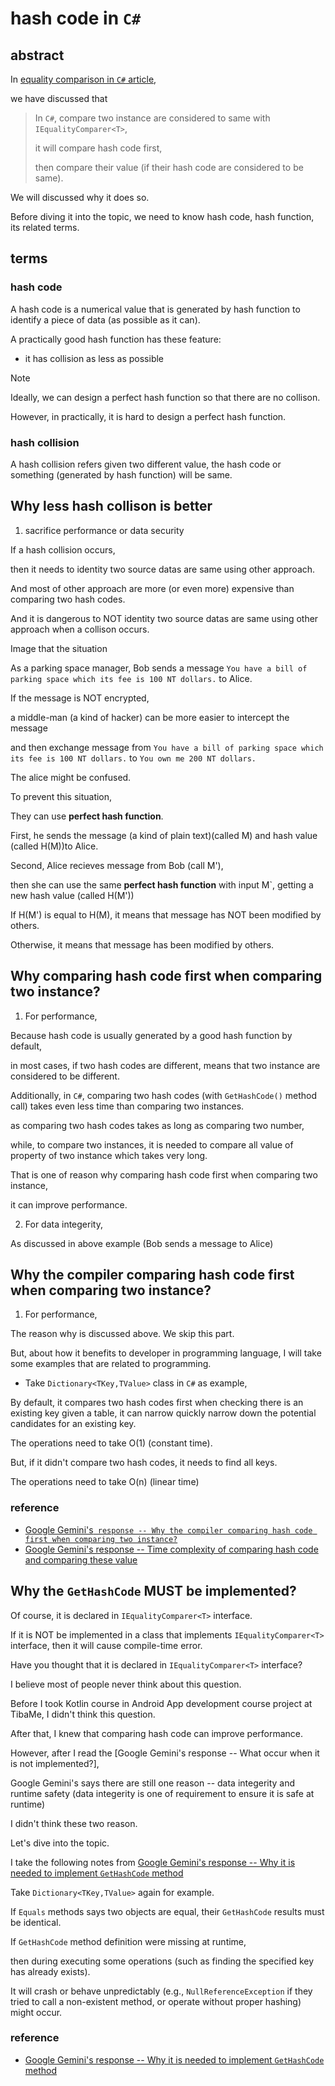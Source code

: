 # hash code in `C#`
## abstract
In [equality comparison in `C#` article](https://github.com/40843245/CSharp/blob/main/C%23%20Tutorial/comparison/equality%20comparison/equality%20comparison.md),

we have discussed that 

> In `C#`, compare two instance are considered to same with `IEqualityComparer<T>`,
>
> it will compare hash code first,
>
> then compare their value (if their hash code are considered to be same).

We will discussed why it does so.

Before diving it into the topic, we need to know hash code, hash function, its related terms.

## terms
### hash code

A hash code is a numerical value that is generated by hash function to identify a piece of data (as possible as it can).

A practically good hash function has these feature:

+ it has collision as less as possible

> [!NOTE]
> Ideally, we can design a perfect hash function so that there are no collison.
>
> However, in practically, it is hard to design a perfect hash function.

### hash collision
A hash collision refers given two different value, the hash code or something (generated by hash function) will be same. 

## Why less hash collison is better
1. sacrifice performance or data security

If a hash collision occurs, 

then it needs to identity two source datas are same using other approach.

And most of other approach are more (or even more) expensive than comparing two hash codes.

And it is dangerous to NOT identity two source datas are same using other approach when a collison occurs.

Image that the situation

As a parking space manager, Bob sends a message `You have a bill of parking space which its fee is 100 NT dollars.` to Alice.

If the message is NOT encrypted, 

a middle-man (a kind of hacker) can be more easier to intercept the message 

and then exchange message from `You have a bill of parking space which its fee is 100 NT dollars.` to `You own me 200 NT dollars.`

The alice might be confused.

To prevent this situation,

They can use **perfect hash function**.

First, he sends the message (a kind of plain text)(called M) and hash value (called H(M))to Alice.

Second, Alice recieves message from Bob (call M'), 

then she can use the same **perfect hash function** with input M`, getting a new hash value (called H(M'))

If H(M') is equal to H(M), it means that message has NOT been modified by others.

Otherwise, it means that message has been modified by others.

## Why comparing hash code first when comparing two instance?
1. For performance,

Because hash code is usually generated by a good hash function by default, 

in most cases, if two hash codes are different, means that two instance are considered to be different.

Additionally, in `C#`, comparing two hash codes (with `GetHashCode()` method call) takes even less time than comparing two instances.

as comparing two hash codes takes as long as comparing two number,

while, to compare two instances, it is needed to compare all value of property of two instance which takes very long.

That is one of reason why comparing hash code first when comparing two instance, 

it can improve performance.

2. For data integerity,

As discussed in above example (Bob sends a message to Alice)

## Why the compiler comparing hash code first when comparing two instance?
1. For performance,

The reason why is discussed above. We skip this part.

But, about how it benefits to developer in programming language, I will take some examples that are related to programming.

+ Take `Dictionary<TKey,TValue>` class in `C#` as example,

By default, it compares two hash codes first when checking there is an existing key given a table, it can narrow quickly narrow down the potential candidates for an existing key. 

The operations need to take O(1) (constant time).

But, if it didn't compare two hash codes, it needs to find all keys. 

The operations need to take O(n) (linear time)

### reference
+ [Google Gemini's` response -- Why the compiler comparing hash code first when comparing two instance?`](https://g.co/gemini/share/27168239ebd8)
+ [Google Gemini's response -- Time complexity of comparing hash code and comparing these value](https://g.co/gemini/share/75833add086c)

## Why the `GetHashCode` MUST be implemented?
Of course, it is declared in `IEqualityComparer<T>` interface.

If it is NOT be implemented in a class that implements `IEqualityComparer<T>` interface, then it will cause compile-time error.

Have you thought that it is declared in `IEqualityComparer<T>` interface?

I believe most of people never think about this question.

Before I took Kotlin course in Android App development course project at TibaMe, I didn't think this question.

After that, I knew that comparing hash code can improve performance.

However, after I read the [Google Gemini's response -- What occur when it is not implemented?],

Google Gemini's says there are still one reason -- data integerity and runtime safety (data integerity is one of requirement to ensure it is safe at runtime)

I didn't think these two reason.

Let's dive into the topic.

I take the following notes from [Google Gemini's response -- Why it is needed to implement `GetHashCode` method](https://g.co/gemini/share/9546f9613c81)

Take `Dictionary<TKey,TValue>` again for example.

If `Equals` methods says two objects are equal, their `GetHashCode` results must be identical.

If `GetHashCode` method definition were missing at runtime,

then during executing some operations (such as finding the specified key has already exists).  

It will crash or behave unpredictably (e.g., `NullReferenceException` if they tried to call a non-existent method, or  operate without proper hashing) might occur.

### reference
+ [Google Gemini's response -- Why it is needed to implement `GetHashCode` method](https://g.co/gemini/share/9546f9613c81)


